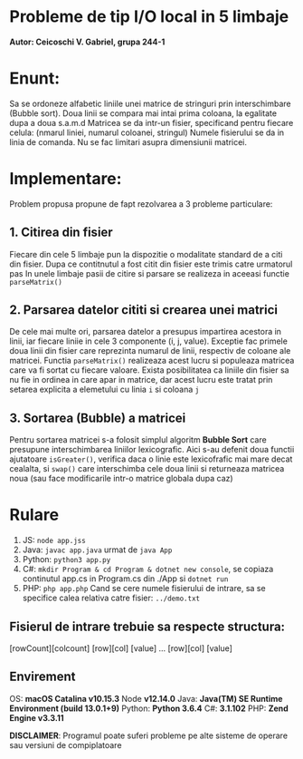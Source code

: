 # Probleme de tip I/O local in 5 limbaje

**Autor: Ceicoschi V. Gabriel, grupa 244-1**

# Enunt:

Sa se ordoneze alfabetic liniile unei matrice de stringuri prin interschimbare (Bubble sort).
Doua linii se compara mai intai prima coloana, la egalitate dupa a doua s.a.m.d
Matricea se da intr-un fisier, specificand pentru fiecare celula:
(nmarul liniei, numarul coloanei, stringul)
Numele fisierului se da in linia de comanda.
Nu se fac limitari asupra dimensiunii matricei.

# Implementare:

Problem propusa propune de fapt rezolvarea a 3 probleme particulare:

## 1. Citirea din fisier

Fiecare din cele 5 limbaje pun la dispozitie o modalitate standard de a citi din fisier.
Dupa ce contitnutul a fost citit din fisier este trimis catre urmatorul pas
In unele limbaje pasii de citire si parsare se realizeza in aceeasi functie `parseMatrix()`

## 2. Parsarea datelor cititi si crearea unei matrici

De cele mai multe ori, parsarea datelor a presupus impartirea acestora in linii, iar fiecare liniie in cele 3 componente (i, j, value). Exceptie fac primele doua linii din fisier care reprezinta numarul de linii,
respectiv de coloane ale matricei. Functia `parseMatrix()` realizeaza acest lucru si populeaza matricea care va fi sortat cu fiecare valoare. Exista posibilitatea ca liniile din fisier sa nu fie in ordinea in care apar
in matrice, dar acest lucru este tratat prin setarea explicita a elemetului cu linia `i` si coloana `j`

## 3. Sortarea (Bubble) a matricei

Pentru sortarea matricei s-a folosit simplul algoritm **Bubble Sort** care presupune interschimbarea liniilor
lexicografic. Aici s-au defenit doua functii ajutatoare `isGreater()`, verifica daca o linie este lexicofrafic mai mare decat cealalta, si `swap()` care interschimba cele doua linii si returneaza matricea noua (sau face modificarile intr-o matrice globala dupa caz)

# Rulare

1. JS: `node app.jss`
2. Java: `javac app.java` urmat de `java App`
3. Python: `python3 app.py`
4. C#: `mkdir Program & cd Program & dotnet new console`, se copiaza continutul app.cs in Program.cs din ./App si `dotnet run`
5. PHP: `php app.php`
   Cand se cere numele fisierului de intrare, sa se specifice calea relativa catre fisier: `../demo.txt`

## Fisierul de intrare trebuie sa respecte structura:

[rowCount][colcount]
[row][col] [value]
...
[row][col] [value]

## Envirement

OS: **macOS Catalina v10.15.3**
Node **v12.14.0**
Java: **Java(TM) SE Runtime Environment (build 13.0.1+9)**
Python: **Python 3.6.4**
C#: **3.1.102**
PHP: **Zend Engine v3.3.11**

**DISCLAIMER**: Programul poate suferi probleme pe alte sisteme de operare sau versiuni de compiplatoare
